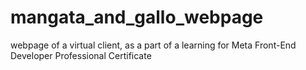# mangata_and_gallo_webpage
webpage of a virtual client, as a part of a learning for Meta Front-End Developer Professional Certificate
